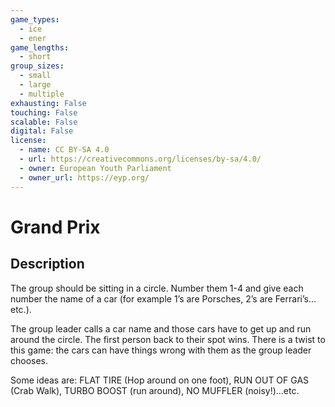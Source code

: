 ```yaml
---
game_types:
  - ice
  - ener
game_lengths:
  - short
group_sizes:
  - small
  - large
  - multiple
exhausting: False
touching: False
scalable: False
digital: False
license:
  - name: CC BY-SA 4.0
  - url: https://creativecommons.org/licenses/by-sa/4.0/
  - owner: European Youth Parliament
  - owner_url: https://eyp.org/
---
```

# Grand Prix

## Description
The group should be sitting in a circle. Number them 1-4 and give each number the name of a car (for example 1’s are Porsches, 2’s are Ferrari’s... etc.).

The group leader calls a car name and those cars have to get up and run around the
circle. The first person back to their spot wins. There is a twist to this game: the cars can have things wrong with them as the group leader chooses.

Some ideas are: FLAT TIRE (Hop around on one foot), RUN OUT OF GAS
(Crab Walk), TURBO BOOST (run around), NO MUFFLER (noisy!)...etc.
